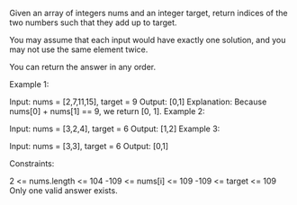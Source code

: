 Given an array of integers nums and an integer target, return indices of the two numbers such that they add up to target.

You may assume that each input would have exactly one solution, and you may not use the same element twice.

You can return the answer in any order.

Example 1:

Input: nums = [2,7,11,15], target = 9 Output: [0,1] Explanation: Because nums[0] + nums[1] == 9, we return [0, 1]. Example 2:

Input: nums = [3,2,4], target = 6 Output: [1,2] Example 3:

Input: nums = [3,3], target = 6 Output: [0,1]

Constraints:

2 <= nums.length <= 104 -109 <= nums[i] <= 109 -109 <= target <= 109 Only one valid answer exists.

